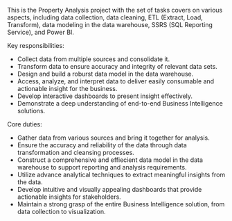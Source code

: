 This is the Property Analysis project with the set of tasks covers on various aspects, including data collection, data cleaning, ETL (Extract, Load, Transform), data modeling in the data warehouse, SSRS (SQL Reporting Service), and Power BI.

Key responsibilities: 
- Collect data from multiple sources and consolidate it.
- Transform data to ensure accuracy and integrity of relevant data sets.
- Design and build a roburst data model in the data warehouse.
- Access, analyze, and interpret data to deliver easily consumable and actionable insight for the business.
- Develop interactive dashboards to present insight effectively.
- Demonstrate a deep understanding of end-to-end Business Intelligence solutions.

Core duties: 
- Gather data from various sources and bring it together for analysis.
- Ensure the accuracy and reliability of the data through data transformation and cleansing processes.
- Construct a comprehensive and effiecient data model in the data warehouse to support reporting and analysis requirements.
- Utilize advance analytical techniques to extract meaningful insights from the data.
- Develop intuitive and visually appealing dashboards that provide actionable insights for stakeholders.
- Maintain a strong grasp of the entire Business Intelligence solution, from data collection to visualization.
